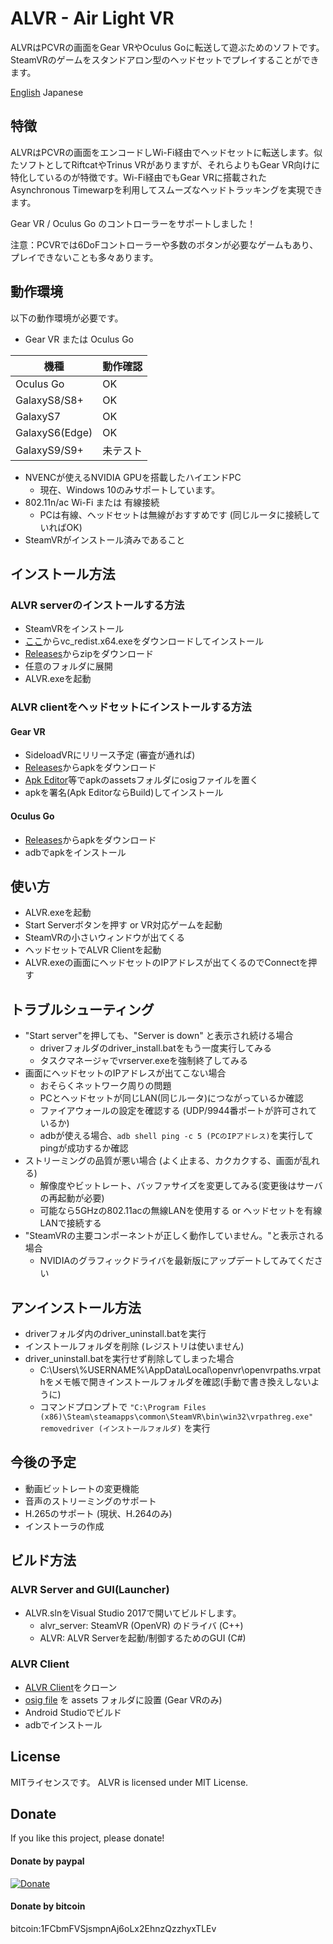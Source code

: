 # ALVR - Air Light VR

ALVRはPCVRの画面をGear VRやOculus Goに転送して遊ぶためのソフトです。SteamVRのゲームをスタンドアロン型のヘッドセットでプレイすることができます。

[English](https://github.com/polygraphene/ALVR/) Japanese

## 特徴
ALVRはPCVRの画面をエンコードしWi-Fi経由でヘッドセットに転送します。似たソフトとしてRiftcatやTrinus VRがありますが、それらよりもGear VR向けに特化しているのが特徴です。Wi-Fi経由でもGear VRに搭載されたAsynchronous Timewarpを利用してスムーズなヘッドトラッキングを実現できます。

Gear VR / Oculus Go のコントローラーをサポートしました！

注意：PCVRでは6DoFコントローラーや多数のボタンが必要なゲームもあり、プレイできないことも多々あります。

## 動作環境
以下の動作環境が必要です。
- Gear VR または Oculus Go

|機種|動作確認|
|---|---|
|Oculus Go|OK|
|GalaxyS8/S8+|OK|
|GalaxyS7|OK|
|GalaxyS6(Edge)|OK|
|GalaxyS9/S9+|未テスト|

- NVENCが使えるNVIDIA GPUを搭載したハイエンドPC
    - 現在、Windows 10のみサポートしています。
- 802.11n/ac Wi-Fi または 有線接続
    - PCは有線、ヘッドセットは無線がおすすめです (同じルータに接続していればOK)
- SteamVRがインストール済みであること

## インストール方法
### ALVR serverのインストールする方法
- SteamVRをインストール
- [ここ](https://www.microsoft.com/en-us/download/details.aspx?id=53840)からvc\_redist.x64.exeをダウンロードしてインストール
- [Releases](https://github.com/polygraphene/ALVR/releases)からzipをダウンロード
- 任意のフォルダに展開
- ALVR.exeを起動
### ALVR clientをヘッドセットにインストールする方法
#### Gear VR
- SideloadVRにリリース予定 (審査が通れば)
- [Releases](https://github.com/polygraphene/ALVR/releases)からapkをダウンロード
- [Apk Editor](https://play.google.com/store/apps/details?id=com.gmail.heagoo.apkeditor)等でapkのassetsフォルダにosigファイルを置く
- apkを署名(Apk EditorならBuild)してインストール
#### Oculus Go
- [Releases](https://github.com/polygraphene/ALVR/releases)からapkをダウンロード
- adbでapkをインストール

## 使い方
- ALVR.exeを起動
- Start Serverボタンを押す or VR対応ゲームを起動
- SteamVRの小さいウィンドウが出てくる
- ヘッドセットでALVR Clientを起動
- ALVR.exeの画面にヘッドセットのIPアドレスが出てくるのでConnectを押す

## トラブルシューティング
- "Start server"を押しても、"Server is down" と表示され続ける場合
    - driverフォルダのdriver\_install.batをもう一度実行してみる
    - タスクマネージャでvrserver.exeを強制終了してみる
- 画面にヘッドセットのIPアドレスが出てこない場合
    - おそらくネットワーク周りの問題
    - PCとヘッドセットが同じLAN(同じルータ)につながっているか確認
    - ファイアウォールの設定を確認する (UDP/9944番ポートが許可されているか)
    - adbが使える場合、`adb shell ping -c 5 (PCのIPアドレス)`を実行してpingが成功するか確認
- ストリーミングの品質が悪い場合 (よく止まる、カクカクする、画面が乱れる)
    - 解像度やビットレート、バッファサイズを変更してみる(変更後はサーバの再起動が必要)
    - 可能なら5GHzの802.11acの無線LANを使用する or ヘッドセットを有線LANで接続する
- "SteamVRの主要コンポーネントが正しく動作していません。"と表示される場合
    - NVIDIAのグラフィックドライバを最新版にアップデートしてみてください

## アンインストール方法
- driverフォルダ内のdriver\_uninstall.batを実行
- インストールフォルダを削除 (レジストリは使いません)
- driver\_uninstall.batを実行せず削除してしまった場合
    - C:\Users\\%USERNAME%\AppData\Local\openvr\openvrpaths.vrpathをメモ帳で開きインストールフォルダを確認(手動で書き換えしないように)
    - コマンドプロンプトで
    `"C:\Program Files (x86)\Steam\steamapps\common\SteamVR\bin\win32\vrpathreg.exe" removedriver (インストールフォルダ)`
    を実行

## 今後の予定
- 動画ビットレートの変更機能
- 音声のストリーミングのサポート
- H.265のサポート (現状、H.264のみ)
- インストーラの作成

## ビルド方法
### ALVR Server and GUI(Launcher)
- ALVR.slnをVisual Studio 2017で開いてビルドします。
    - alvr\_server: SteamVR (OpenVR) のドライバ (C++)
    - ALVR: ALVR Serverを起動/制御するためのGUI (C#)

### ALVR Client
- [ALVR Client](https://github.com/polygraphene/ALVRClient)をクローン
- [osig file](https://developer.oculus.com/documentation/mobilesdk/latest/concepts/mobile-submission-sig-file/) を assets フォルダに設置 (Gear VRのみ)
- Android Studioでビルド
- adbでインストール

## License
MITライセンスです。
ALVR is licensed under MIT License.

## Donate
If you like this project, please donate!

#### Donate by paypal
[![Donate](https://img.shields.io/badge/Donate-PayPal-green.svg)](https://www.paypal.com/cgi-bin/webscr?cmd=_donations&business=polygraphene@gmail.com&lc=US&item_name=Donate+for+ALVR+developer&no_note=0&cn=&curency_code=USD&bn=PP-DonationsBF:btn_donateCC_LG.gif:NonHosted)
#### Donate by bitcoin
bitcoin:1FCbmFVSjsmpnAj6oLx2EhnzQzzhyxTLEv
